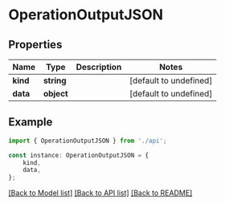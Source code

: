 # OperationOutputJSON


## Properties

Name | Type | Description | Notes
------------ | ------------- | ------------- | -------------
**kind** | **string** |  | [default to undefined]
**data** | **object** |  | [default to undefined]

## Example

```typescript
import { OperationOutputJSON } from './api';

const instance: OperationOutputJSON = {
    kind,
    data,
};
```

[[Back to Model list]](../README.md#documentation-for-models) [[Back to API list]](../README.md#documentation-for-api-endpoints) [[Back to README]](../README.md)
